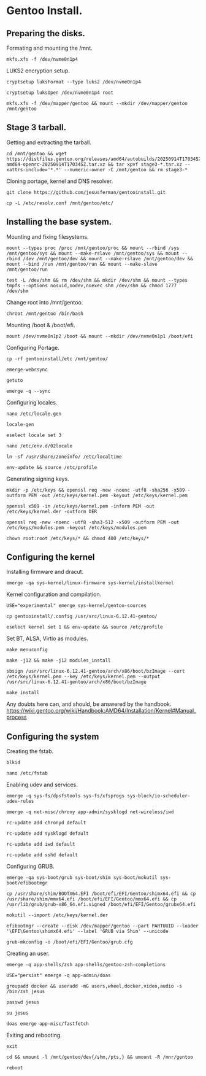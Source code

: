 # Gentoo Install.

## Preparing the disks.
Formating and mounting the /mnt.
```
mkfs.xfs -f /dev/nvme0n1p4
```
LUKS2 encryption setup.
```
cryptsetup luksFormat --type luks2 /dev/nvme0n1p4
```
```
cryptsetup luksOpen /dev/nvme0n1p4 root
```
```
mkfs.xfs -f /dev/mapper/gentoo && mount --mkdir /dev/mapper/gentoo /mnt/gentoo
```


## Stage 3 tarball.
Getting and extracting the tarball.
```
cd /mnt/gentoo && wget https://distfiles.gentoo.org/releases/amd64/autobuilds/20250914T170345Z/stage3-amd64-openrc-20250914T170345Z.tar.xz && tar xpvf stage3-*.tar.xz --xattrs-include='*.*' --numeric-owner -C /mnt/gentoo && rm stage3-*
```

Cloning portage, kernel and DNS resolver.
```
git clone https://github.com/jesusferman/gentooinstall.git
```
```
cp -L /etc/resolv.conf /mnt/gentoo/etc/
```


## Installing the base system.
Mounting and fixing filesystems.
```
mount --types proc /proc /mnt/gentoo/proc && mount --rbind /sys /mnt/gentoo/sys && mount --make-rslave /mnt/gentoo/sys && mount --rbind /dev /mnt/gentoo/dev && mount --make-rslave /mnt/gentoo/dev && mount --bind /run /mnt/gentoo/run && mount --make-slave /mnt/gentoo/run
```
```
test -L /dev/shm && rm /dev/shm && mkdir /dev/shm && mount --types tmpfs --options nosuid,nodev,noexec shm /dev/shm && chmod 1777 /dev/shm
```

Change root into /mnt/gentoo.
```
chroot /mnt/gentoo /bin/bash
```

Mounting /boot & /boot/efi.
```
mount /dev/nvme0n1p2 /boot && mount --mkdir /dev/nvme0n1p1 /boot/efi
```

Configuring Portage.
```
cp -rf gentooinstall/etc /mnt/gentoo/
```
```
emerge-webrsync
```
```
getuto
```
```
emerge -q --sync
```

Configuring locales.
```
nano /etc/locale.gen
```
```
locale-gen
```
```
eselect locale set 3
```
```
nano /etc/env.d/02locale
```
```
ln -sf /usr/share/zoneinfo/ /etc/localtime
```
```
env-update && source /etc/profile
```

Generating signing keys.
```
mkdir -p /etc/keys && openssl req -new -noenc -utf8 -sha256 -x509 -outform PEM -out /etc/keys/kernel.pem -keyout /etc/keys/kernel.pem
```
```
openssl x509 -in /etc/keys/kernel.pem -inform PEM -out /etc/keys/kernel.der -outform DER
```
```
openssl req -new -noenc -utf8 -sha3-512 -x509 -outform PEM -out /etc/keys/modules.pem -keyout /etc/keys/modules.pem
```
```
chown root:root /etc/keys/* && chmod 400 /etc/keys/*
```


## Configuring the kernel
Installing firmware and dracut.
```
emerge -qa sys-kernel/linux-firmware sys-kernel/installkernel
```

Kernel configuration and compilation.
```
USE="experimental" emerge sys-kernel/gentoo-sources
```
```
cp gentooinstall/.config /usr/src/linux-6.12.41-gentoo/
```
```
eselect kernel set 1 && env-update && source /etc/profile
```

Set BT, ALSA, Virtio as modules.
```
make menuconfig
```
```
make -j12 && make -j12 modules_install
```
```
sbsign /usr/src/linux-6.12.41-gentoo/arch/x86/boot/bzImage --cert /etc/keys/kernel.pem --key /etc/keys/kernel.pem --output /usr/src/linux-6.12.41-gentoo/arch/x86/boot/bzImage
```
```
make install
```
Any doubts here can, and should, be answered by the handbook.
https://wiki.gentoo.org/wiki/Handbook:AMD64/Installation/Kernel#Manual_process


## Configuring the system
Creating the fstab.
```
blkid
```
```
nano /etc/fstab
```

Enabling udev and services.
```
emerge -q sys-fs/dpsfstools sys-fs/xfsprogs sys-block/io-scheduler-udev-rules
```
```
emerge -q net-misc/chrony app-admin/sysklogd net-wireless/iwd
```
```
rc-update add chronyd default
```
```
rc-update add sysklogd default
```
```
rc-update add iwd default
```
```
rc-update add sshd default
```

Configuring GRUB.
```
emerge -qa sys-boot/grub sys-boot/shim sys-boot/mokutil sys-boot/efibootmgr
```
```
cp /usr/share/shim/BOOTX64.EFI /boot/efi/EFI/Gentoo/shimx64.efi && cp /usr/share/shim/mmx64.efi /boot/efi/EFI/Gentoo/mmx64.efi && cp /usr/lib/grub/grub-x86_64.efi.signed /boot/efi/EFI/Gentoo/grubx64.efi
```
```
mokutil --import /etc/keys/kernel.der
```
```
efibootmgr --create --disk /dev/mapper/gentoo --part PARTUUID --loader '\EFI\Gentoo\shimx64.efi' --label 'GRUB via Shim' --unicode
```
```
grub-mkconfig -o /boot/efi/EFI/Gentoo/grub.cfg
```

Creating an user.
```
emerge -q app-shells/zsh app-shells/gentoo-zsh-completions
```
```
USE="persist" emerge -q app-admin/doas
```
```
groupadd docker && useradd -mG users,wheel,docker,video,audio -s /bin/zsh jesus
```
```
passwd jesus
```
```
su jesus
```
```
doas emerge app-misc/fastfetch
```

Exiting and rebooting.
```
exit
```
```
cd && umount -l /mnt/gentoo/dev{/shm,/pts,} && umount -R /mnr/gentoo
```
```
reboot
```
